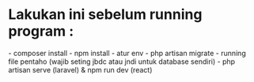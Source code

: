<h1>Lakukan ini sebelum running program :</h1>
- composer install
- npm install
- atur env 
- php artisan migrate
- running file pentaho (wajib seting jbdc atau jndi untuk database sendiri)
- php artisan serve (laravel) & npm run dev (react)
